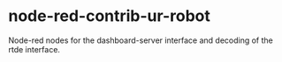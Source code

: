 # node-red-contrib-ur-robot
Node-red nodes for the dashboard-server interface and decoding of the rtde interface.
